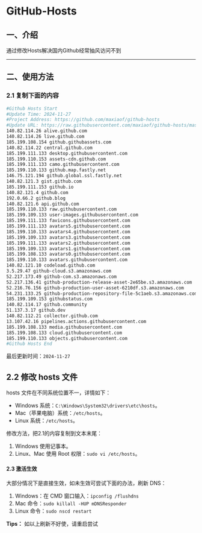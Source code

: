 # GitHub-Hosts

## 一、介绍
通过修改Hosts解决国内Github经常抽风访问不到

---

## 二、使用方法

### 2.1 复制下面的内容
```bash
#Github Hosts Start
#Update Time: 2024-11-27
#Project Address: https://github.com/maxiaof/github-hosts
#Update URL: https://raw.githubusercontent.com/maxiaof/github-hosts/master/hosts
140.82.114.26 alive.github.com
140.82.114.26 live.github.com
185.199.108.154 github.githubassets.com
140.82.114.22 central.github.com
185.199.111.133 desktop.githubusercontent.com
185.199.110.153 assets-cdn.github.com
185.199.111.133 camo.githubusercontent.com
185.199.110.133 github.map.fastly.net
146.75.121.194 github.global.ssl.fastly.net
140.82.121.3 gist.github.com
185.199.111.153 github.io
140.82.121.4 github.com
192.0.66.2 github.blog
140.82.121.6 api.github.com
185.199.110.133 raw.githubusercontent.com
185.199.109.133 user-images.githubusercontent.com
185.199.111.133 favicons.githubusercontent.com
185.199.111.133 avatars5.githubusercontent.com
185.199.110.133 avatars4.githubusercontent.com
185.199.109.133 avatars3.githubusercontent.com
185.199.111.133 avatars2.githubusercontent.com
185.199.109.133 avatars1.githubusercontent.com
185.199.108.133 avatars0.githubusercontent.com
185.199.110.133 avatars.githubusercontent.com
140.82.121.10 codeload.github.com
3.5.29.47 github-cloud.s3.amazonaws.com
52.217.173.49 github-com.s3.amazonaws.com
52.217.136.41 github-production-release-asset-2e65be.s3.amazonaws.com
52.216.76.156 github-production-user-asset-6210df.s3.amazonaws.com
54.231.133.25 github-production-repository-file-5c1aeb.s3.amazonaws.com
185.199.109.153 githubstatus.com
140.82.114.17 github.community
51.137.3.17 github.dev
140.82.112.21 collector.github.com
13.107.42.16 pipelines.actions.githubusercontent.com
185.199.108.133 media.githubusercontent.com
185.199.108.133 cloud.githubusercontent.com
185.199.110.133 objects.githubusercontent.com
#Github Hosts End

```
最后更新时间：`2024-11-27`

## 2.2 修改 hosts 文件
hosts 文件在不同系统位置不一，详情如下：
- Windows 系统：`C:\Windows\System32\drivers\etc\hosts`。
- Mac（苹果电脑）系统：`/etc/hosts`。
- Linux 系统：`/etc/hosts`。

修改方法，把2.1的内容复制到文本末尾：

1. Windows 使用记事本。
2. Linux、Mac 使用 Root 权限：`sudo vi /etc/hosts`。

#### 2.3 激活生效
大部分情况下是直接生效，如未生效可尝试下面的办法，刷新 DNS：

1. Windows：在 CMD 窗口输入：`ipconfig /flushdns`
2. Mac 命令：`sudo killall -HUP mDNSResponder`
3. Linux 命令：`sudo nscd restart`

**Tips：** 如以上刷新不好使，请重启尝试
